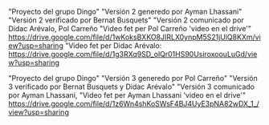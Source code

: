 "Proyecto del grupo Dingo"
"Versión 2 generedo por Ayman Lhassani"
"Versión 2 verificado por Bernat Busquets"
"Versión 2 comunicado por Didac Arévalo, Pol Carreño
"Video fet per Pol Carreño 'video en el drive'"
https://drive.google.com/file/d/1wKoksBXKO8JIRLX0ynpM5S21jUlQ8KXm/view?usp=sharing
"Video fet per Didac Arévalo:
https://drive.google.com/file/d/1g3RXq9SD_olQr01HS90UsiroxoouLuGd/view?usp=sharing

"Proyecto del grupo Dingo" "Versión 3 generedo por Pol Carreño" "Versión 3 verificado por Bernat Busquets y Didac Arévalo" "Versión 3 comunicado por Ayman Lhassani, "Video fet per Ayman Lhassani 'video en el drive'"
https://drive.google.com/file/d/1z6Wn4shKoSWsF4BJ4UyE3pNA82wDX_1_/view?usp=sharing
